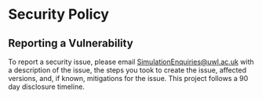 # Security Policy
## Reporting a Vulnerability

<!--
Use this section to tell people how to report a vulnerability.

Tell them where to go, how often they can expect to get an update on a
reported vulnerability, what to expect if the vulnerability is accepted or
declined, etc.
-->

To report a security issue, please email [SimulationEnquiries@uwl.ac.uk](mailto:simulationenquiries@uwl.ac.uk) with a description of the issue, the steps you took to create the issue, affected versions, and, if known, mitigations for the issue. This project follows a 90 day disclosure timeline.
